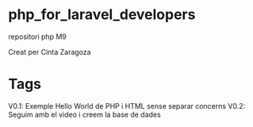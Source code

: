 # php_for_laravel_developers
repositori php M9

Creat per Cinta Zaragoza 


# Tags
V0.1: Exemple Hello World de PHP i HTML sense separar concerns 
V0.2: Seguim amb el video i creem la base de dades
